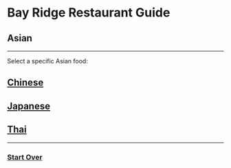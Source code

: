 # Bay Ridge Restaurant Guide
## Asian
---
Select a specific Asian food:
## [Chinese](chinese.md)
## [Japanese](japanese.md)
## [Thai](thai.md)
---
### [Start Over](home.md)
